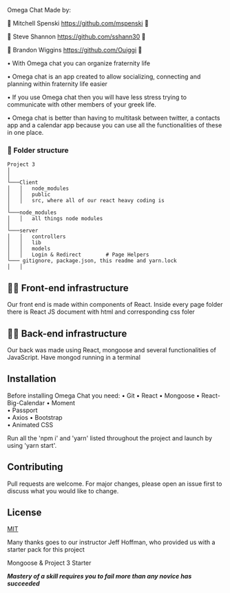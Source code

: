 Omega Chat        Made by:

🚀    Mitchell Spenski https://github.com/mspenski   🐻

🚀    Steve Shannon https://github.com/sshann30      🐻

🚀    Brandon Wiggins https://github.com/Ouiggi      🐻


•	With Omega chat you can organize fraternity life

•	Omega chat is an app created to allow socializing, connecting and planning within fraternity life easier

•	If you use Omega chat then you will have less stress trying to communicate with other members of your greek life.

•	Omega chat is better than having to multitask between twitter, a contacts app and a calendar app because you can use all the functionalities of these in one place.

### 📁 Folder structure  
```
Project 3
│   
│
└───Client
│   │   node_modules
│   │   public
│   │   src, where all of our react heavy coding is
│ 
└───node_modules
│   │   all things node modules
│   
└───server
│   │   controllers
│   │   lib
│   │   models
│   │   Login & Redirect        # Page Helpers 
└─── gitignore, package.json, this readme and yarn.lock
│   │   
```


## 👷‍♂️ Front-end infrastructure 
 Our front end is made within components of React. Inside every page folder there is React JS document with  html and corresponding css foler 


## 👷‍♂️ Back-end infrastructure 
Our back was made using React, mongoose and several functionalities of JavaScript. Have mongod running in a terminal


## Installation
Before installing Omega Chat you need:
•	Git
•	React
•	Mongoose
•	React-Big-Calendar
•	Moment	
•	Passport	
•	Axios
•	Bootstrap	
•	Animated CSS	


Run all the 'npm i' and 'yarn' listed throughout the project and launch by using 'yarn start'.


## Contributing
Pull requests are welcome. For major changes, please open an issue first to discuss what you would like to change.


## License
[MIT](https://choosealicense.com/licenses/mit/)



Many thanks goes to our instructor Jeff Hoffman, who provided us with a starter pack for this project

Mongoose & Project 3 Starter 


__*Mastery of a skill requires you to fail more than any novice has succeeded*__




